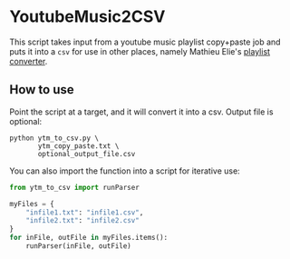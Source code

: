 # YoutubeMusic2CSV

This script takes input from a youtube music playlist copy+paste job and puts it into a `csv` for use in other places, namely Mathieu Elie's [playlist converter](https://www.playlist-converter.net/#/).

## How to use

Point the script at a target, and it will convert it into a csv. Output file is optional:

```shell
python ytm_to_csv.py \
       ytm_copy_paste.txt \
       optional_output_file.csv
```

You can also import the function into a script for iterative use:

```python
from ytm_to_csv import runParser

myFiles = {
    "infile1.txt": "infile1.csv",
    "infile2.txt": "infile2.csv"
}
for inFile, outFile in myFiles.items():
    runParser(inFile, outFile)
```
